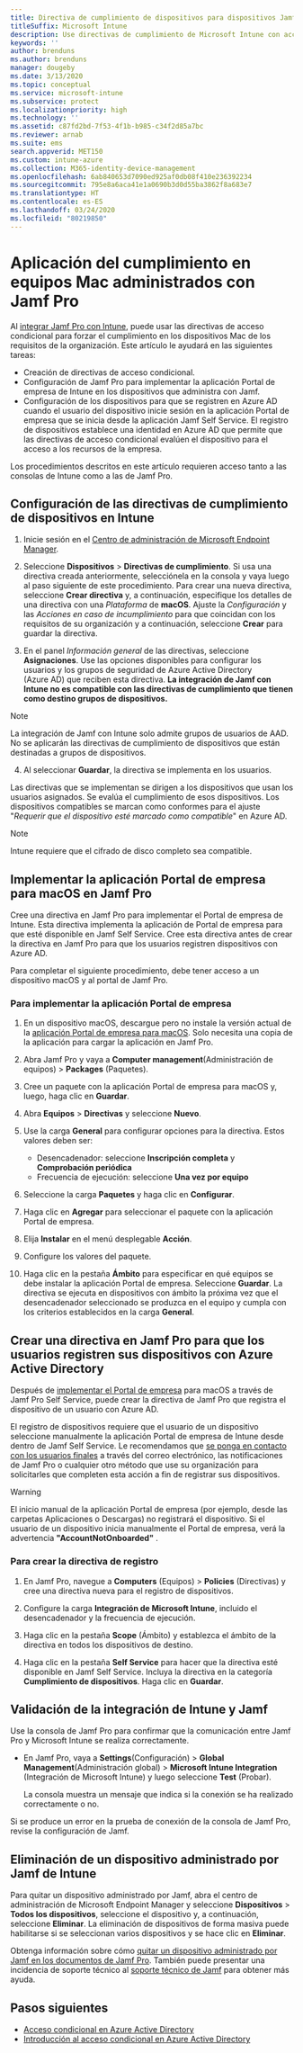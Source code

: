 ```yaml
---
title: Directiva de cumplimiento de dispositivos para dispositivos Jamf
titleSuffix: Microsoft Intune
description: Use directivas de cumplimiento de Microsoft Intune con acceso condicional de Azure Active Directory para ayudar a proteger los dispositivos administrados por Jamf.
keywords: ''
author: brenduns
ms.author: brenduns
manager: dougeby
ms.date: 3/13/2020
ms.topic: conceptual
ms.service: microsoft-intune
ms.subservice: protect
ms.localizationpriority: high
ms.technology: ''
ms.assetid: c87fd2bd-7f53-4f1b-b985-c34f2d85a7bc
ms.reviewer: arnab
ms.suite: ems
search.appverid: MET150
ms.custom: intune-azure
ms.collection: M365-identity-device-management
ms.openlocfilehash: 6ab840653d7090ed925af0db08f410e236392234
ms.sourcegitcommit: 795e8a6aca41e1a0690b3d0d55ba3862f8a683e7
ms.translationtype: HT
ms.contentlocale: es-ES
ms.lasthandoff: 03/24/2020
ms.locfileid: "80219850"
---
```

# <a name="enforce-compliance-on-macs-managed-with-jamf-pro"></a>Aplicación del cumplimiento en equipos Mac administrados con Jamf Pro

Al [integrar Jamf Pro con Intune](conditional-access-integrate-jamf.md), puede usar las directivas de acceso condicional para forzar el cumplimiento en los dispositivos Mac de los requisitos de la organización.  Este artículo le ayudará en las siguientes tareas:  

- Creación de directivas de acceso condicional.
- Configuración de Jamf Pro para implementar la aplicación Portal de empresa de Intune en los dispositivos que administra con Jamf.
- Configuración de los dispositivos para que se registren en Azure AD cuando el usuario del dispositivo inicie sesión en la aplicación Portal de empresa que se inicia desde la aplicación Jamf Self Service. El registro de dispositivos establece una identidad en Azure AD que permite que las directivas de acceso condicional evalúen el dispositivo para el acceso a los recursos de la empresa.  
 
Los procedimientos descritos en este artículo requieren acceso tanto a las consolas de Intune como a las de Jamf Pro.

## <a name="set-up-device-compliance-policies-in-intune"></a>Configuración de las directivas de cumplimiento de dispositivos en Intune

1. Inicie sesión en el [Centro de administración de Microsoft Endpoint Manager](https://go.microsoft.com/fwlink/?linkid=2109431).

2. Seleccione **Dispositivos** > **Directivas de cumplimiento**. Si usa una directiva creada anteriormente, selecciónela en la consola y vaya luego al paso siguiente de este procedimiento. Para crear una nueva directiva, seleccione **Crear directiva** y, a continuación, especifique los detalles de una directiva con una *Plataforma* de **macOS**. Ajuste la *Configuración* y las *Acciones en caso de incumplimiento* para que coincidan con los requisitos de su organización y a continuación, seleccione **Crear** para guardar la directiva.

3. En el panel *Información general* de las directivas, seleccione **Asignaciones**. Use las opciones disponibles para configurar los usuarios y los grupos de seguridad de Azure Active Directory (Azure AD) que reciben esta directiva. **La integración de Jamf con Intune no es compatible con las directivas de cumplimiento que tienen como destino grupos de dispositivos.**

> [!NOTE]
> La integración de Jamf con Intune solo admite grupos de usuarios de AAD. No se aplicarán las directivas de cumplimiento de dispositivos que están destinadas a grupos de dispositivos.

4. Al seleccionar **Guardar**, la directiva se implementa en los usuarios.  

Las directivas que se implementan se dirigen a los dispositivos que usan los usuarios asignados. Se evalúa el cumplimiento de esos dispositivos. Los dispositivos compatibles se marcan como conformes para el ajuste "*Requerir que el dispositivo esté marcado como compatible*" en Azure AD.  

> [!NOTE]
> Intune requiere que el cifrado de disco completo sea compatible.

## <a name="deploy-the-company-portal-app-for-macos-in-jamf-pro"></a>Implementar la aplicación Portal de empresa para macOS en Jamf Pro

Cree una directiva en Jamf Pro para implementar el Portal de empresa de Intune. Esta directiva implementa la aplicación de Portal de empresa para que esté disponible en Jamf Self Service. Cree esta directiva antes de crear la directiva en Jamf Pro para que los usuarios registren dispositivos con Azure AD.  

Para completar el siguiente procedimiento, debe tener acceso a un dispositivo macOS y al portal de Jamf Pro. 

### <a name="to-deploy-the-company-portal-app"></a>Para implementar la aplicación Portal de empresa  

1. En un dispositivo macOS, descargue pero no instale la versión actual de la [aplicación Portal de empresa para macOS](https://go.microsoft.com/fwlink/?linkid=862280). Solo necesita una copia de la aplicación para cargar la aplicación en Jamf Pro.  

2. Abra Jamf Pro y vaya a **Computer management**(Administración de equipos) > **Packages** (Paquetes).

3. Cree un paquete con la aplicación Portal de empresa para macOS y, luego, haga clic en **Guardar**.

4. Abra **Equipos** > **Directivas** y seleccione **Nuevo**.

5. Use la carga **General** para configurar opciones para la directiva. Estos valores deben ser:
   - Desencadenador: seleccione **Inscripción completa** y **Comprobación periódica**
   - Frecuencia de ejecución: seleccione **Una vez por equipo**

6. Seleccione la carga **Paquetes** y haga clic en **Configurar**.

7. Haga clic en **Agregar** para seleccionar el paquete con la aplicación Portal de empresa.

8. Elija **Instalar** en el menú desplegable **Acción**.
9. Configure los valores del paquete.

10. Haga clic en la pestaña **Ámbito** para especificar en qué equipos se debe instalar la aplicación Portal de empresa. Seleccione **Guardar**. La directiva se ejecuta en dispositivos con ámbito la próxima vez que el desencadenador seleccionado se produzca en el equipo y cumpla con los criterios establecidos en la carga **General**.

## <a name="create-a-policy-in-jamf-pro-to-have-users-register-their-devices-with-azure-active-directory"></a>Crear una directiva en Jamf Pro para que los usuarios registren sus dispositivos con Azure Active Directory  

Después de [implementar el Portal de empresa](conditional-access-assign-jamf.md#deploy-the-company-portal-app-for-macos-in-jamf-pro) para macOS a través de Jamf Pro Self Service, puede crear la directiva de Jamf Pro que registra el dispositivo de un usuario con Azure AD. 

El registro de dispositivos requiere que el usuario de un dispositivo seleccione manualmente la aplicación Portal de empresa de Intune desde dentro de Jamf Self Service. Le recomendamos que [se ponga en contacto con los usuarios finales](../fundamentals/end-user-educate.md) a través del correo electrónico, las notificaciones de Jamf Pro o cualquier otro método que use su organización para solicitarles que completen esta acción a fin de registrar sus dispositivos. 

> [!WARNING]
> El inicio manual de la aplicación Portal de empresa (por ejemplo, desde las carpetas Aplicaciones o Descargas) no registrará el dispositivo. Si el usuario de un dispositivo inicia manualmente el Portal de empresa, verá la advertencia **"AccountNotOnboarded"** .

### <a name="to-create-the-registration-policy"></a>Para crear la directiva de registro  

1. En Jamf Pro, navegue a **Computers** (Equipos) > **Policies** (Directivas) y cree una directiva nueva para el registro de dispositivos.

2. Configure la carga **Integración de Microsoft Intune**, incluido el desencadenador y la frecuencia de ejecución.

3. Haga clic en la pestaña **Scope** (Ámbito) y establezca el ámbito de la directiva en todos los dispositivos de destino.

4. Haga clic en la pestaña **Self Service** para hacer que la directiva esté disponible en Jamf Self Service. Incluya la directiva en la categoría **Cumplimiento de dispositivos**. Haga clic en **Guardar**.

## <a name="validate-intune-and-jamf-integration"></a>Validación de la integración de Intune y Jamf  

Use la consola de Jamf Pro para confirmar que la comunicación entre Jamf Pro y Microsoft Intune se realiza correctamente. 

- En Jamf Pro, vaya a **Settings**(Configuración) > **Global Management**(Administración global) > **Microsoft Intune Integration** (Integración de Microsoft Intune) y luego seleccione **Test** (Probar).

    La consola muestra un mensaje que indica si la conexión se ha realizado correctamente o no.  

Si se produce un error en la prueba de conexión de la consola de Jamf Pro, revise la configuración de Jamf. 


## <a name="removing-a-jamf-managed-device-from-intune"></a>Eliminación de un dispositivo administrado por Jamf de Intune

Para quitar un dispositivo administrado por Jamf, abra el centro de administración de Microsoft Endpoint Manager y seleccione **Dispositivos** > **Todos los dispositivos**, seleccione el dispositivo y, a continuación, seleccione **Eliminar**.  La eliminación de dispositivos de forma masiva puede habilitarse si se seleccionan varios dispositivos y se hace clic en **Eliminar**.

Obtenga información sobre cómo [quitar un dispositivo administrado por Jamf en los documentos de Jamf Pro](https://www.jamf.com/jamf-nation/articles/80/unmanaging-computers-while-preserving-their-inventory-information). También puede presentar una incidencia de soporte técnico al [soporte técnico de Jamf](https://www.jamf.com/support/) para obtener más ayuda. 

## <a name="next-steps"></a>Pasos siguientes

- [Acceso condicional en Azure Active Directory](https://docs.microsoft.com/azure/active-directory/active-directory-conditional-access-azure-portal)
- [Introducción al acceso condicional en Azure Active Directory](https://docs.microsoft.com/azure/active-directory/active-directory-conditional-access-azure-portal-get-started)
